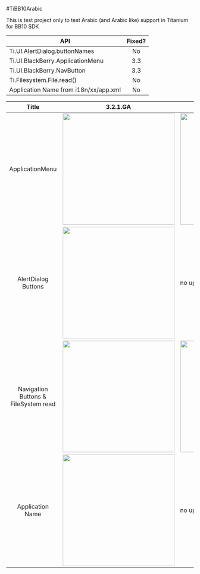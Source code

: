 #TiBB10Arabic

This is test project only to test Arabic (and Arabic like) support in Titanium for BB10 SDK

| API                                   | Fixed?        |
| ------------------------------------  |:-------------:|
| Ti.UI.AlertDialog.buttonNames         | No            |
| Ti.UI.BlackBerry.ApplicationMenu      | 3.3           |
| Ti.UI.BlackBerry.NavButton            | 3.3           |
| Ti.Filesystem.File.read()             | No            |
| Application Name from i18n/xx/app.xml | No            |

| Title | 3.2.1.GA  | 3.3.x |
|:-------------:| ----- | ------------------------------------  |
| ApplicationMenu | <img src="https://raw.github.com/HazemKhaled/TiBB10Arabic/master/ScreenShots/IMG_20140309_225353.png" width="300" />  | <img src="https://raw.github.com/HazemKhaled/TiBB10Arabic/master/ScreenShots/IMG_20140309_234311.png" width="300" /> |
| AlertDialog Buttons | <img src="https://raw.github.com/HazemKhaled/TiBB10Arabic/master/ScreenShots/IMG_20140309_225359.png" width="300" />  | no updates |
| Navigation Buttons & FileSystem read  | <img src="https://raw.github.com/HazemKhaled/TiBB10Arabic/master/ScreenShots/IMG_20140309_225406.png" width="300" />  | <img src="https://raw.github.com/HazemKhaled/TiBB10Arabic/master/ScreenShots/IMG_20140310_090151.png" width="300" /> |
| Application Name  | <img src="https://raw.github.com/HazemKhaled/TiBB10Arabic/master/ScreenShots/IMG_20140309_225342.png" width="300" />  | no updates |
